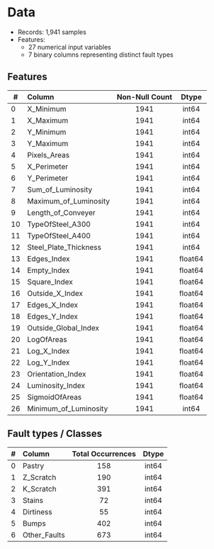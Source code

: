 # Data

- Records: 1,941 samples
- Features:
  - 27 numerical input variables
  - 7 binary columns representing distinct fault types


## Features

| # | Column | Non-Null Count | Dtype |
|---|:----------------------|:--------------:|:-----:|
| 0 | X_Minimum | 1941 | int64 |
| 1 | X_Maximum | 1941 | int64 |
| 2 | Y_Minimum | 1941 | int64 |
| 3 | Y_Maximum | 1941 | int64 |
| 4 | Pixels_Areas | 1941 | int64 |
| 5 | X_Perimeter | 1941 | int64 |
| 6 | Y_Perimeter | 1941 | int64 |
| 7 | Sum_of_Luminosity | 1941 | int64 |
| 8 | Maximum_of_Luminosity | 1941 | int64 |
| 9 | Length_of_Conveyer | 1941 | int64 |
| 10 | TypeOfSteel_A300 | 1941 | int64 |
| 11 | TypeOfSteel_A400 | 1941 | int64 |
| 12 | Steel_Plate_Thickness | 1941 | int64 |
| 13 | Edges_Index | 1941 | float64 |
| 14 | Empty_Index | 1941 | float64 |
| 15 | Square_Index | 1941 | float64 |
| 16 | Outside_X_Index | 1941 | float64 |
| 17 | Edges_X_Index | 1941 | float64 |
| 18 | Edges_Y_Index | 1941 | float64 |
| 19 | Outside_Global_Index | 1941 | float64 |
| 20 | LogOfAreas | 1941 | float64 |
| 21 | Log_X_Index | 1941 | float64 |
| 22 | Log_Y_Index | 1941 | float64 |
| 23 | Orientation_Index | 1941 | float64 |
| 24 | Luminosity_Index | 1941 | float64 |
| 25 | SigmoidOfAreas | 1941 | float64 |
| 26 | Minimum_of_Luminosity | 1941 | int64 |

## Fault types / Classes

| # | Column | Total Occurrences | Dtype |
|---|:--------------|:-----------------:|:-----:|
| 0 | Pastry | 158 | int64 |
| 1 | Z_Scratch | 190 | int64 |
| 2 | K_Scratch | 391 | int64 |
| 3 | Stains | 72 | int64 |
| 4 | Dirtiness | 55 | int64 |
| 5 | Bumps | 402 | int64 |
| 6 | Other_Faults | 673 | int64 |


